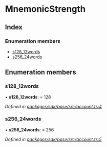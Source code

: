 # MnemonicStrength

## Index

### Enumeration members

* [s128\_12words](_account_.mnemonicstrength.md#s128_12words)
* [s256\_24words](_account_.mnemonicstrength.md#s256_24words)

## Enumeration members

### s128\_12words

• **s128\_12words**: = 128

_Defined in_ [_packages/sdk/base/src/account.ts:4_](https://github.com/celo-org/celo-monorepo/blob/master/packages/sdk/base/src/account.ts#L4)

### s256\_24words

• **s256\_24words**: = 256

_Defined in_ [_packages/sdk/base/src/account.ts:5_](https://github.com/celo-org/celo-monorepo/blob/master/packages/sdk/base/src/account.ts#L5)

